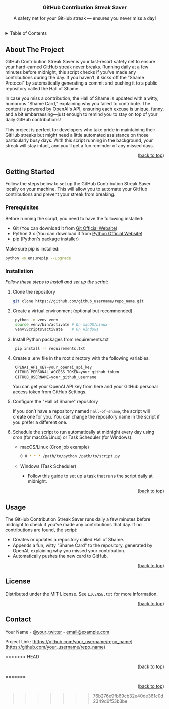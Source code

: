 <!-- Improved compatibility of back to top link: See: https://github.com/othneildrew/Best-README-Template/pull/73 -->
<a id="readme-top"></a>



<!-- PROJECT LOGO -->
<br />
<div align="center">
<!--   <a href="https://github.com/othneildrew/Best-README-Template">
    <img src="images/logo.png" alt="Logo" width="80" height="80">
  </a> -->

  <h3 align="center">GitHub Contribution Streak Saver</h3>

  <p align="center">
    A safety net for your GitHub streak — ensures you never miss a day!
    <br />
    <br />
<!--     <a href="https://github.com/othneildrew/Best-README-Template">View Demo</a> -->
  </p>
</div>



<!-- TABLE OF CONTENTS -->
<details>
  <summary>Table of Contents</summary>
  <ol>
    <li>
      <a href="#about-the-project">About The Project</a>
<!--       <ul>
        <li><a href="#built-with">Built With</a></li>
      </ul> -->
    </li>
    <li>
      <a href="#getting-started">Getting Started</a>
      <ul>
        <li><a href="#prerequisites">Prerequisites</a></li>
        <li><a href="#installation">Installation</a></li>
      </ul>
    </li>
    <li><a href="#usage">Usage</a></li>
    <li><a href="#contact">Contact</a></li>
  </ol>
</details>



<!-- ABOUT THE PROJECT -->
## About The Project

GitHub Contribution Streak Saver is your last-resort safety net to ensure your hard-earned GitHub streak never breaks. Running daily at a few minutes before midnight, this script checks if you've made any contributions during the day. If you haven’t, it kicks off the "Shame Protocol" by automatically generating a commit and pushing it to a public repository called the Hall of Shame.

In case you miss a contribution, the Hall of Shame is updated with a witty, humorous "Shame Card," explaining why you failed to contribute. The content is powered by OpenAI's API, ensuring each excuse is unique, funny, and a bit embarrassing—just enough to remind you to stay on top of your daily GitHub contributions!

This project is perfect for developers who take pride in maintaining their GitHub streaks but might need a little automated assistance on those particularly busy days. With this script running in the background, your streak will stay intact, and you’ll get a fun reminder of any missed days.

<p align="right">(<a href="#readme-top">back to top</a>)</p>

<!-- ### Built With

This section should list any major frameworks/libraries used to bootstrap your project. Leave any add-ons/plugins for the acknowledgements section. Here are a few examples.

* [![Next][Next.js]][Next-url]
* [![React][React.js]][React-url]
* [![Vue][Vue.js]][Vue-url]
* [![Angular][Angular.io]][Angular-url]
* [![Svelte][Svelte.dev]][Svelte-url]
* [![Laravel][Laravel.com]][Laravel-url]
* [![Bootstrap][Bootstrap.com]][Bootstrap-url]
* [![JQuery][JQuery.com]][JQuery-url]

<p align="right">(<a href="#readme-top">back to top</a>)</p>
-->


<!-- GETTING STARTED -->
## Getting Started

Follow the steps below to set up the GitHub Contribution Streak Saver locally on your machine. This will allow you to automate your GitHub contributions and prevent your streak from breaking.

### Prerequisites

Before running the script, you need to have the following installed:

* Git (You can download it from [Git Official Website](https://git-scm.com/downloads))
* Python 3.x (You can download it from [Python Official Website](https://www.python.org/downloads/))
* pip (Python's package installer)

Make sure pip is installed:

```sh
python -m ensurepip --upgrade
```
### Installation

_Follow these steps to install and set up the script:_

1. Clone the repository
    ```sh
    git clone https://github.com/github_username/repo_name.git
    ```
2. Create a virtual environment (optional but recommended)
   ```sh
    python -m venv venv
    source venv/bin/activate # On macOS/Linux
    venv\Scripts\activate    # On Windows
   ```
3. Install Python packages from requirements.txt
   ```sh
    pip install -r requirements.txt
   ```
4. Create a .env file in the root directory with the following variables:
   ```js
    OPENAI_API_KEY=your_openai_api_key
    GITHUB_PERSONAL_ACCESS_TOKEN=your_github_token
    GITHUB_USERNAME=your_github_username
   ```
   You can get your OpenAI API key from here and your GitHub personal access token from GitHub Settings.
5. Configure the "Hall of Shame" repository

    If you don’t have a repository named `hall-of-shame`, the script will create one for you. You can change the repository name in the script if you prefer a different one.
6. Schedule the script to run automatically at midnight every day using cron (for macOS/Linux) or Task Scheduler (for Windows):
    * macOS/Linux (Cron job example)
      ```sh
      0 0 * * * /path/to/python /path/to/script.py
      ```
    * Windows (Task Scheduler)

      * Follow this guide to set up a task that runs the script daily at midnight.

<p align="right">(<a href="#readme-top">back to top</a>)</p>



<!-- USAGE EXAMPLES -->
## Usage

The GitHub Contribution Streak Saver runs daily a few minutes before midnight to check if you've made any contributions that day. If no contributions are found, the script:

* Creates or updates a repository called Hall of Shame.
* Appends a fun, witty "Shame Card" to the repository, generated by OpenAI, explaining why you missed your contribution.
* Automatically pushes the new card to GitHub.

<p align="right">(<a href="#readme-top">back to top</a>)</p>


<!-- LICENSE -->
## License

Distributed under the MIT License. See `LICENSE.txt` for more information.

<p align="right">(<a href="#readme-top">back to top</a>)</p>



<!-- CONTACT -->
## Contact

Your Name - [@your_twitter](https://twitter.com/your_username) - email@example.com

Project Link: [https://github.com/your_username/repo_name](https://github.com/your_username/repo_name)

<<<<<<< HEAD
<p align="right">(<a href="#readme-top">back to top</a>)</p>
=======
<p align="right">(<a href="#readme-top">back to top</a>)</p>


<!-- MARKDOWN LINKS & IMAGES -->
<!-- https://www.markdownguide.org/basic-syntax/#reference-style-links -->
[contributors-shield]: https://img.shields.io/github/contributors/othneildrew/Best-README-Template.svg?style=for-the-badge
[contributors-url]: https://github.com/othneildrew/Best-README-Template/graphs/contributors
[forks-shield]: https://img.shields.io/github/forks/othneildrew/Best-README-Template.svg?style=for-the-badge
[forks-url]: https://github.com/othneildrew/Best-README-Template/network/members
[stars-shield]: https://img.shields.io/github/stars/othneildrew/Best-README-Template.svg?style=for-the-badge
[stars-url]: https://github.com/othneildrew/Best-README-Template/stargazers
[issues-shield]: https://img.shields.io/github/issues/othneildrew/Best-README-Template.svg?style=for-the-badge
[issues-url]: https://github.com/othneildrew/Best-README-Template/issues
[license-shield]: https://img.shields.io/github/license/othneildrew/Best-README-Template.svg?style=for-the-badge
[license-url]: https://github.com/othneildrew/Best-README-Template/blob/master/LICENSE.txt
[linkedin-shield]: https://img.shields.io/badge/-LinkedIn-black.svg?style=for-the-badge&logo=linkedin&colorB=555
[linkedin-url]: https://linkedin.com/in/othneildrew
[product-screenshot]: images/screenshot.png
[Next.js]: https://img.shields.io/badge/next.js-000000?style=for-the-badge&logo=nextdotjs&logoColor=white
[Next-url]: https://nextjs.org/
[React.js]: https://img.shields.io/badge/React-20232A?style=for-the-badge&logo=react&logoColor=61DAFB
[React-url]: https://reactjs.org/
[Vue.js]: https://img.shields.io/badge/Vue.js-35495E?style=for-the-badge&logo=vuedotjs&logoColor=4FC08D
[Vue-url]: https://vuejs.org/
[Angular.io]: https://img.shields.io/badge/Angular-DD0031?style=for-the-badge&logo=angular&logoColor=white
[Angular-url]: https://angular.io/
[Svelte.dev]: https://img.shields.io/badge/Svelte-4A4A55?style=for-the-badge&logo=svelte&logoColor=FF3E00
[Svelte-url]: https://svelte.dev/
[Laravel.com]: https://img.shields.io/badge/Laravel-FF2D20?style=for-the-badge&logo=laravel&logoColor=white
[Laravel-url]: https://laravel.com
[Bootstrap.com]: https://img.shields.io/badge/Bootstrap-563D7C?style=for-the-badge&logo=bootstrap&logoColor=white
[Bootstrap-url]: https://getbootstrap.com
[JQuery.com]: https://img.shields.io/badge/jQuery-0769AD?style=for-the-badge&logo=jquery&logoColor=white
[JQuery-url]: https://jquery.com 
>>>>>>> 76b276e9fb69cb32e40de361c0d2349d6f53b3be
